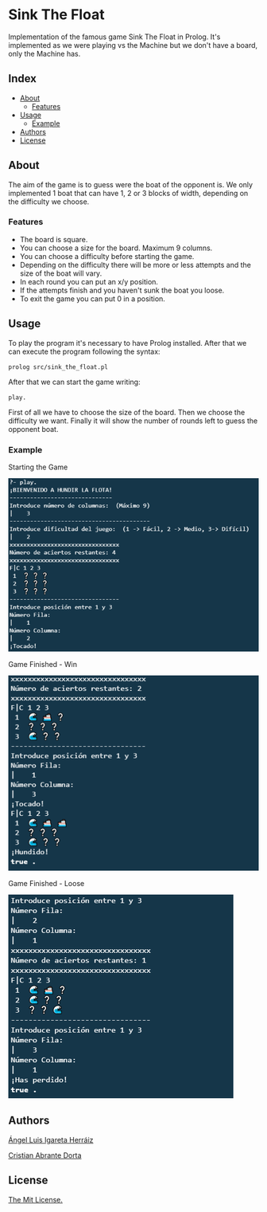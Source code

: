 # Sink The Float
Implementation of the famous game Sink The Float in Prolog. It's implemented as we were playing vs the Machine but we don't have a board, only the Machine has.

## Index
* [About](#about)
  * [Features](#features)  
* [Usage](#usage)
  * [Example](#example)
* [Authors](#authors)
* [License](#license)

## About
The aim of the game is to guess were the boat of the opponent is. 
We only implemented 1 boat that can have 1, 2 or 3 blocks of width, depending on the difficulty we choose.

### Features
* The board is square.
* You can choose a size for the board. Maximum 9 columns. 
* You can choose a difficulty before starting the game.
* Depending on the difficulty there will be more or less attempts and the size of the boat will vary.
* In each round you can put an x/y position.
* If the attempts finish and you haven't sunk the boat you loose.
* To exit the game you can put 0 in a position.

## Usage
To play the program it's necessary to have Prolog installed. After that we can execute the program following the syntax:
```
prolog src/sink_the_float.pl
```
After that we can start the game writing:
```
play.
```
First of all we have to choose the size of the board.
Then we choose the difficulty we want.
Finally it will show the number of rounds left to guess the opponent boat.

### Example
Starting the Game

![Starting the Game](docs/screenshot-1.png)

Game Finished - Win

![Game Finished - Win](docs/screenshot-2.png)

Game Finished - Loose

![Game Finished - Loose](docs/screenshot-3.png)

## Authors
[Ángel Luis Igareta Herráiz](https://github.com/AngelIgareta)

[Cristian Abrante Dorta](https://github.com/CristianAbrante)

## License
[The Mit License.](LICENSE)
